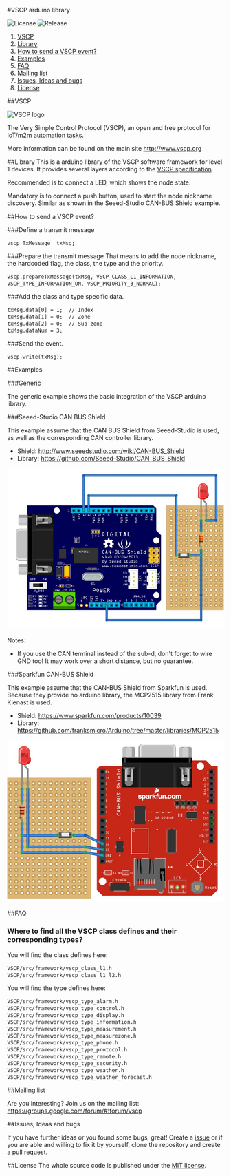 #VSCP arduino library

![License](https://img.shields.io/badge/license-MIT-blue.svg)
![Release](https://img.shields.io/github/release/BlueAndi/vscp-arduino.svg)

1. [VSCP](https://github.com/BlueAndi/vscp-arduino#vscp)
2. [Library](https://github.com/BlueAndi/vscp-arduino#library)
3. [How to send a VSCP event?](https://github.com/BlueAndi/vscp-arduino#how-to-send-a-vscp-event)
4. [Examples](https://github.com/BlueAndi/vscp-arduino#examples)
5. [FAQ](https://github.com/BlueAndi/vscp-arduino#faq)
6. [Mailing list](https://github.com/BlueAndi/vscp-arduino#mailing-list)
7. [Issues, Ideas and bugs](https://github.com/BlueAndi/vscp-arduino#issues-ideas-and-bugs)
8. [License](https://github.com/BlueAndi/vscp-arduino#license)

##VSCP

![VSCP logo](http://vscp.org/images/vscp_logo.jpg)

The Very Simple Control Protocol (VSCP), an open and free protocol for IoT/m2m automation tasks.

More information can be found on the main site http://www.vscp.org

##Library
This is a arduino library of the VSCP software framework for level 1 devices.
It provides several layers according to the [VSCP specification](http://www.vscp.org/docs/vscpspec/doku.php).

Recommended is to connect a LED, which shows the node state.

Mandatory is to connect a push button, used to start the node nickname discovery. Similar as shown in the Seeed-Studio CAN-BUS Shield example.

##How to send a VSCP event?

###Define a transmit message

```
vscp_TxMessage  txMsg;
```

###Prepare the transmit message
That means to add the node nickname, the hardcoded flag, the class, the type and the priority.

```
vscp.prepareTxMessage(txMsg, VSCP_CLASS_L1_INFORMATION, VSCP_TYPE_INFORMATION_ON, VSCP_PRIORITY_3_NORMAL);
```

###Add the class and type specific data.

```
txMsg.data[0] = 1;  // Index
txMsg.data[1] = 0;  // Zone
txMsg.data[2] = 0;  // Sub zone
txMsg.dataNum = 3;
```

###Send the event.

```
vscp.write(txMsg);
```

##Examples

###Generic

The generic example shows the basic integration of the VSCP arduino library.

###Seeed-Studio CAN BUS Shield

This example assume that the CAN BUS Shield from Seeed-Studio is used, as well as the corresponding CAN controller library.

- Shield: http://www.seeedstudio.com/wiki/CAN-BUS_Shield
- Library: https://github.com/Seeed-Studio/CAN_BUS_Shield

![Connection to Seeed-Studio CAN BUS Shield](seeed-studio_can_bus_shield.jpg)

Notes:
- If you use the CAN terminal instead of the sub-d, don't forget to wire GND too! It may work over a short distance, but no guarantee.

###Sparkfun CAN-BUS Shield

This example assume that the CAN-BUS Shield from Sparkfun is used.
Because they provide no arduino library, the MCP2515 library from Frank Kienast is used.

- Shield: https://www.sparkfun.com/products/10039
- Library: https://github.com/franksmicro/Arduino/tree/master/libraries/MCP2515

![Connection to Sparkfun CAN BUS Shield](sparkfun_can_bus_shield.jpg)

##FAQ

### Where to find all the VSCP class defines and their corresponding types?

You will find the class defines here:
```
VSCP/src/framework/vscp_class_l1.h
VSCP/src/framework/vscp_class_l1_l2.h
```

You will find the type defines here:
```
VSCP/src/framework/vscp_type_alarm.h
VSCP/src/framework/vscp_type_control.h
VSCP/src/framework/vscp_type_display.h
VSCP/src/framework/vscp_type_information.h
VSCP/src/framework/vscp_type_measurement.h
VSCP/src/framework/vscp_type_measurezone.h
VSCP/src/framework/vscp_type_phone.h
VSCP/src/framework/vscp_type_protocol.h
VSCP/src/framework/vscp_type_remote.h
VSCP/src/framework/vscp_type_security.h
VSCP/src/framework/vscp_type_weather.h
VSCP/src/framework/vscp_type_weather_forecast.h
```

##Mailing list

Are you interesting? Join us on the mailing list: https://groups.google.com/forum/#!forum/vscp

##Issues, Ideas and bugs

If you have further ideas or you found some bugs, great! Create a [issue](https://github.com/BlueAndi/vscp-framework/issues) or if
you are able and willing to fix it by yourself, clone the repository and create a pull request.

##License
The whole source code is published under the [MIT license](http://choosealicense.com/licenses/mit/).
